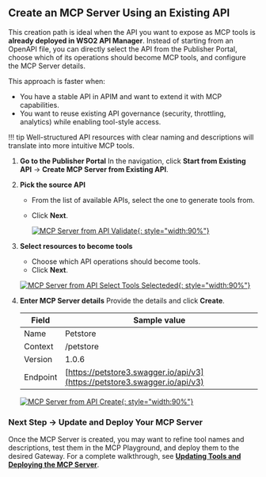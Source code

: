 ## Create an MCP Server Using an Existing API

This creation path is ideal when the API you want to expose as MCP tools is **already deployed in WSO2 API Manager**.
Instead of starting from an OpenAPI file, you can directly select the API from the Publisher Portal, choose which of its operations should become MCP tools, and configure the MCP Server details.

This approach is faster when:

* You have a stable API in APIM and want to extend it with MCP capabilities.
* You want to reuse existing API governance (security, throttling, analytics) while enabling tool-style access.

!!! tip
Well-structured API resources with clear naming and descriptions will translate into more intuitive MCP tools.


1. **Go to the Publisher Portal**
   In the navigation, click **Start from Existing API** → **Create MCP Server from Existing API**.

2. **Pick the source API**

   * From the list of available APIs, select the one to generate tools from.
   * Click **Next**.

      [![MCP Server from API Validate]({{base_path}}/assets/img/mcp/create-mcp-servers-from-api-validate.png){: style="width:90%"}]({{base_path}}/assets/img/mcp/create-mcp-servers-from-api-validate.png)

3. **Select resources to become tools**

   * Choose which API operations should become tools.
   * Click **Next**.

   [![MCP Server from API Select Tools Selecteded]({{base_path}}/assets/img/mcp/create-mcp-servers-from-api-tools-selecteded.png){: style="width:90%"}]({{base_path}}/assets/img/mcp/create-mcp-servers-from-api-tools-selecteded.png)

4. **Enter MCP Server details**
   Provide the details and click **Create**.

   | Field    | Sample value                                                               |
   | -------- | -------------------------------------------------------------------------- |
   | Name     | Petstore                                                                   |
   | Context  | /petstore                                                                  |
   | Version  | 1.0.6                                                                      |
   | Endpoint | [https://petstore3.swagger.io/api/v3](https://petstore3.swagger.io/api/v3) |

   [![MCP Server from API Create]({{base_path}}/assets/img/mcp/create-mcp-servers-from-api-create.png){: style="width:90%"}]({{base_path}}/assets/img/mcp/create-mcp-servers-from-api-create.png)

### Next Step → Update and Deploy Your MCP Server

Once the MCP Server is created, you may want to refine tool names and descriptions, test them in the MCP Playground, and deploy them to the desired Gateway.
For a complete walkthrough, see **[Updating Tools and Deploying the MCP Server](./update-and-deploy-mcp-server.md)**.
